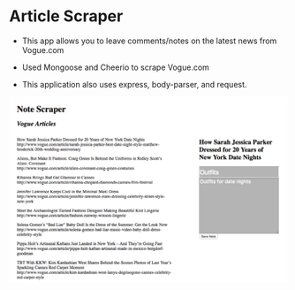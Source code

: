 # Article Scraper

- This app allows you to leave comments/notes on the latest news from Vogue.com

- Used Mongoose and Cheerio to scrape Vogue.com

- This application also uses express, body-parser, and request.

![alt text](https://raw.githubusercontent.com/hkhuu1011/scrapper/master/public/assets/img/Screen%20Shot%202017-05-19%20at%2010.07.55%20PM.png "Article Scraper")
